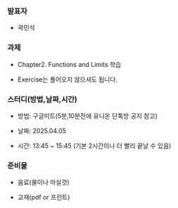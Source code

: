 ### **발표자**
- 곽민석

### **과제**

- Chapter2. Functions and Limits 학습

- Exercise는 풀어오지 않으셔도 됩니다.
  
### **스터디(방법,날짜,시간)**

- 방법: 구글미트(5분,10분전에 유니온 단톡방 공지 참고)

- 날짜: 2025.04.05

- 시간: 13:45 ~ 15:45 (기본 2시간이나 더 빨리 끝날 수 있음)

### **준비물**

- 음료(물이나 마실것)

- 교재(pdf or 프린트)
